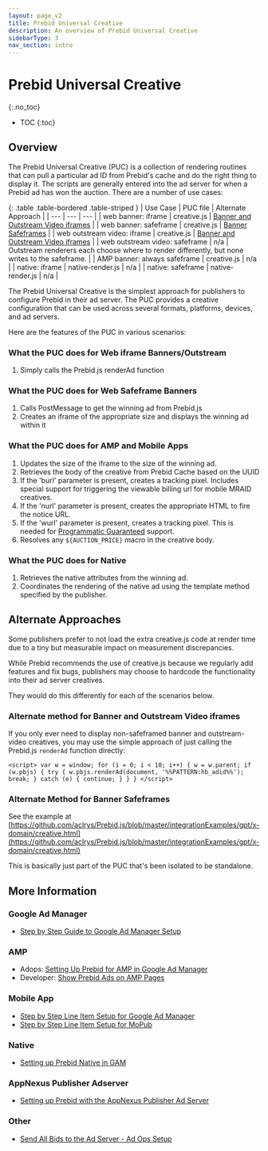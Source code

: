 ```yaml
---
layout: page_v2
title: Prebid Universal Creative
description: An overview of Prebid Universal Creative
sidebarType: 3
nav_section: intro
---
```


<div class="bs-docs-section" markdown="1">

# Prebid Universal Creative
{:.no_toc}

* TOC
{:toc}

## Overview

The Prebid Universal Creative (PUC) is a collection of rendering routines
that can pull a particular ad ID from Prebid's cache and do the right
thing to display it. The scripts are generally entered into the ad server for
when a Prebid ad has won the auction. There are a number of use cases:

{: .table .table-bordered .table-striped }
| Use Case | PUC file | Alternate Approach |
| --- | --- | --- |
| web banner: iframe | creative.js | [Banner and Outstream Video iframes](#banner-and-outstream-video-iframes) |
| web banner: safeframe | creative.js | [Banner Safeframes](#banner-safeframes) |
| web outstream video: iframe | creative.js | [Banner and Outstream Video iframes](#banner-and-outstream-video-iframes) |
| web outstream video: safeframe | n/a | Outstream renderers each choose where to render differently, but none writes to the safeframe. |
| AMP banner: always safeframe | creative.js | n/a |
| native: iframe | native-render.js | n/a | 
| native: safeframe | native-render.js | n/a |

The Prebid Universal Creative is the simplest approach for publishers to configure Prebid in their ad server. The PUC provides a creative configuration that can be used across several formats, platforms, devices, and ad servers.

Here are the features of the PUC in various scenarios:

### What the PUC does for Web iframe Banners/Outstream
1. Simply calls the Prebid.js renderAd function

### What the PUC does for Web Safeframe Banners
1. Calls PostMessage to get the winning ad from Prebid.js
1. Creates an iframe of the appropriate size and displays the winning ad within it

### What the PUC does for AMP and Mobile Apps
1. Updates the size of the iframe to the size of the winning ad.
1. Retrieves the body of the creative from Prebid Cache based on the UUID
1. If the 'burl' parameter is present, creates a tracking pixel. Includes special support for triggering the viewable billing url for mobile MRAID creatives.
1. If the 'nurl' parameter is present, creates the appropriate HTML to fire the notice URL.
1. If the 'wurl' parameter is present, creates a tracking pixel. This is needed for [Programmatic Guaranteed](/prebid-server/features/pg/pbs-pg-idx.html) support.
1. Resolves any `${AUCTION_PRICE}` macro in the creative body.

### What the PUC does for Native
1. Retrieves the native attributes from the winning ad.
1. Coordinates the rendering of the native ad using the template method specified by the publisher.

## Alternate Approaches

Some publishers prefer to not load the extra creative.js code at render time
due to a tiny but measurable impact on measurement discrepancies.

While Prebid recommends the use of creative.js because we regularly add
features and fix bugs, publishers may choose to hardcode the functionality
into their ad server creatives.

They would do this differently for each of the scenarios below.

### Alternate method for Banner and Outstream Video iframes

If you only ever need to display non-safeframed banner and outstream-video creatives, you may use
the simple approach of just calling the Prebid.js `renderAd` function directly:

```
<script> var w = window; for (i = 0; i < 10; i++) { w = w.parent; if (w.pbjs) { try { w.pbjs.renderAd(document, '%%PATTERN:hb_adid%%'); break; } catch (e) { continue; } } } </script>
```

### Alternate Method for Banner Safeframes

See the example at [https://github.com/aclrys/Prebid.js/blob/master/integrationExamples/gpt/x-domain/creative.html](https://github.com/aclrys/Prebid.js/blob/master/integrationExamples/gpt/x-domain/creative.html)

This is basically just part of the PUC that's been isolated to be standalone.

## More Information

### Google Ad Manager

- [Step by Step Guide to Google Ad Manager Setup](/adops/step-by-step.html)

### AMP

- Adops: [Setting Up Prebid for AMP in Google Ad Manager](/adops/setting-up-prebid-for-amp-in-dfp.html)
- Developer: [Show Prebid Ads on AMP Pages](/dev-docs/show-prebid-ads-on-amp-pages.html)

### Mobile App

- [Step by Step Line Item Setup for Google Ad Manager](/prebid-mobile/adops-line-item-setup-dfp.html)
- [Step by Step Line Item Setup for MoPub](/prebid-mobile/adops-line-item-setup-mopub.html)

### Native

- [Setting up Prebid Native in GAM](/adops/gam-native.html)

### AppNexus Publisher Adserver

- [Setting up Prebid with the AppNexus Publisher Ad Server](/adops/setting-up-prebid-with-the-appnexus-ad-server.html)

### Other
- [Send All Bids to the Ad Server - Ad Ops Setup](/adops/send-all-bids-adops.html)
